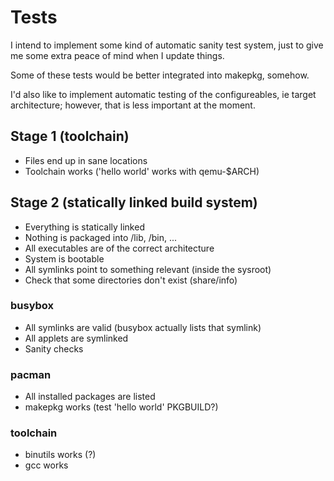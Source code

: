 # Tests #

I intend to implement some kind of automatic sanity test system, just to give
me some extra peace of mind when I update things.

Some of these tests would be better integrated into makepkg, somehow.

I'd also like to implement automatic testing of the configureables, ie
target architecture; however, that is less important at the moment.

## Stage 1 (toolchain) ##

- Files end up in sane locations
- Toolchain works ('hello world' works with qemu-$ARCH)

## Stage 2 (statically linked build system) ##

- Everything is statically linked
- Nothing is packaged into /lib, /bin, ...
- All executables are of the correct architecture
- System is bootable
- All symlinks point to something relevant (inside the sysroot)
- Check that some directories don't exist (share/info)

### busybox ###

- All symlinks are valid (busybox actually lists that symlink)
- All applets are symlinked
- Sanity checks

### pacman ###

- All installed packages are listed
- makepkg works (test 'hello world' PKGBUILD?)

### toolchain ###

- binutils works (?)
- gcc works

